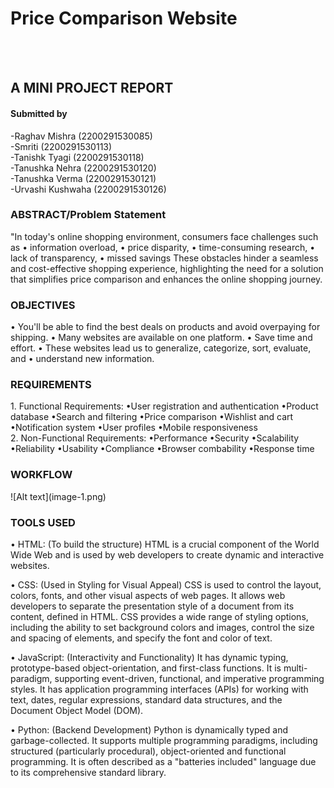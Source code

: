 <h1 allign="center">Price Comparison Website</h1>
<br>
<br>
<h2 allign="center">A MINI PROJECT REPORT</h2>

<h4 allign="center">Submitted by</h4>
-Raghav Mishra (2200291530085)
<br>
-Smriti (2200291530113)
<br>
-Tanishk Tyagi (2200291530118)
<br>
-Tanushka Nehra (2200291530120)
<br>
-Tanushka Verma (2200291530121)
<br>
-Urvashi Kushwaha (2200291530126)

<h3 allign="center">ABSTRACT/Problem Statement</h3>
"In today's online shopping environment, consumers face challenges such as
•	information overload, 
•	price disparity,
•	time-consuming research, 
•	lack of transparency, 
•	missed savings
These obstacles hinder a seamless and cost-effective shopping experience, highlighting the need for a solution that simplifies price comparison and enhances the online shopping journey.



<h3 allign="center">OBJECTIVES</h3>
•	You'll be able to find the best deals on products and avoid overpaying for shipping.
•	Many websites are available on one platform. 
•	Save time and effort.
•	These websites lead us to generalize, categorize, sort, evaluate, and
•	understand new information.




<h3 allign="center">REQUIREMENTS</h3>
1.	Functional Requirements:
•User registration and authentication
•Product database
•Search and filtering
•Price comparison
•Wishlist and cart
•Notification system
•User profiles
•Mobile responsiveness
<br>
2.	Non-Functional Requirements:
•Performance
•Security
•Scalability
•Reliability
•Usability
•Compliance
•Browser combability
•Response time



<h3 allign="center">WORKFLOW</h3>
![Alt text](image-1.png)

<h3 allign="center">TOOLS USED</h3>
•	HTML: (To build the structure) HTML is a crucial component of the World Wide Web and is used by web developers to create dynamic and interactive websites. 


•	CSS: (Used in Styling for Visual Appeal) CSS is used to control the layout, colors, fonts, and other visual aspects of web pages. It allows web developers to separate the presentation style of a document from its content, defined in HTML.
CSS provides a wide range of styling options, including the ability to set background colors and images, control the size and spacing of elements, and specify the font and color of text. 


•	JavaScript: (Interactivity and Functionality) It has dynamic typing, prototype-based object-orientation, and first-class functions. It is multi-paradigm, supporting event-driven, functional, and imperative programming styles. It has application programming interfaces (APIs) for working with text, dates, regular expressions, standard data structures, and the Document Object Model (DOM).

•	Python: (Backend Development) Python is dynamically typed and garbage-collected. It supports multiple programming paradigms, including structured (particularly procedural), object-oriented and functional programming. It is often described as a "batteries included" language due to its comprehensive standard library.
